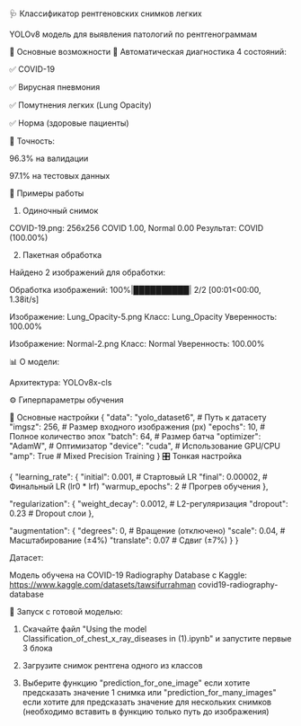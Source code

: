 
🩺 Классификатор рентгеновских снимков легких

YOLOv8 модель для выявления патологий по рентгенограммам

📌 Основные возможности
🔹 Автоматическая диагностика 4 состояний:

✅ COVID-19

✅ Вирусная пневмония

✅ Помутнения легких (Lung Opacity)

✅ Норма (здоровые пациенты)

🔹 Точность:

96.3% на валидации

97.1% на тестовых данных


🎯 Примеры работы


1. Одиночный снимок

  COVID-19.png: 256x256 COVID 1.00, Normal 0.00
  Результат: COVID (100.00%)


2. Пакетная обработка

  Найдено 2 изображений для обработки:

  Обработка изображений: 100%|██████████| 2/2 [00:01<00:00, 1.38it/s]

  Изображение: Lung_Opacity-5.png
  Класс: Lung_Opacity
  Уверенность: 100.00%

  Изображение: Normal-2.png
  Класс: Normal
  Уверенность: 100.00%


📊 О модели:

Архитектура: YOLOv8x-cls


⚙️ Гиперпараметры обучения

📐 Основные настройки
{
  "data": "yolo_dataset6",          # Путь к датасету
  "imgsz": 256,                     # Размер входного изображения (px)
  "epochs": 10,                     # Полное количество эпох
  "batch": 64,                      # Размер батча
  "optimizer": "AdamW",             # Оптимизатор
  "device": "cuda",                 # Использование GPU/CPU
  "amp": True                       # Mixed Precision Training
}
🎛️ Тонкая настройка

{
  "learning_rate": {
    "initial": 0.001,               # Стартовый LR
    "final": 0.00002,               # Финальный LR (lr0 * lrf)
    "warmup_epochs": 2              # Прогрев обучения
  },
  
  "regularization": {
    "weight_decay": 0.0012,         # L2-регуляризация
    "dropout": 0.23                 # Dropout слои
  },
  
  "augmentation": {
    "degrees": 0,                   # Вращение (отключено)
    "scale": 0.04,                  # Масштабирование (±4%)
    "translate": 0.07               # Сдвиг (±7%)
  }
}




Датасет:

Модель обучена на COVID-19 Radiography Database с Kaggle: https://www.kaggle.com/datasets/tawsifurrahman covid19-radiography-database



🚀 Запуск с готовой моделью:

1. Скачайте файл "Using the model Classification_of_chest_x_ray_diseases in (1).ipynb" и запустите первые 3 блока

2. Загрузите снимок рентгена одного из классов

3. Выберите функцию "prediction_for_one_image" если хотите предсказать значение 1 снимка или "prediction_for_many_images" если хотите для предсказать значение для нескольких снимков (необходимо вставить в функцию только путь до изображения)

